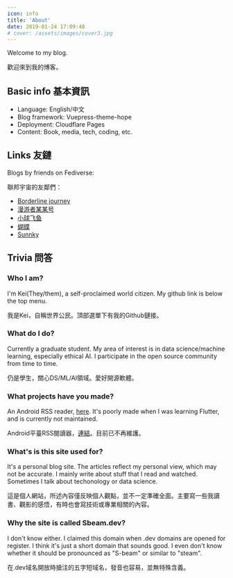 ```yaml
---
icon: info
title: 'About'
date: 2019-01-24 17:09:48
# cover: /assets/images/cover3.jpg
---
```


Welcome to my blog.

歡迎來到我的博客。

## Basic info 基本資訊

+ Language: English/中文
+ Blog framework: Vuepress-theme-hope
+ Deployment: Cloudflare Pages
+ Content: Book, media, tech, coding, etc.

## Links 友鏈

Blogs by friends on Fediverse:

聯邦宇宙的友鄰們：

+ [Borderline journey](https://borderlinejourney.com)
+ [漫游者某某号](https://notion-next-six-henna.vercel.app/)
+ [小球飞鱼](https://mantyke.icu/)
+ [蝴蝶](https://changingmoments.vercel.app/)
+ [Sunnky](https://sunnkynews.icu/)

## Trivia 問答

### Who I am? 
I'm Kei(They/them), a self-proclaimed world citizen. My github link is below the top menu.

我是Kei，自稱世界公民。頂部選單下有我的Github鏈接。

### What do I do? 
Currently a graduate student. My area of interest is in data science/machine learning, especially ethical AI. I participate in the open source community from time to time.

仍是學生，關心DS/ML/AI領域。愛好開源軟體。

### What projects have you made?
An Android RSS reader, [here](https://github.com/sbeam-dev/SbeamRSS). It's poorly made when I was learning Flutter, and is currently not maintained.

Android平臺RSS閱讀器，[連結](https://github.com/sbeam-dev/SbeamRSS)。目前已不再維護。

### What's is this site used for?
It's a personal blog site. The articles reflect my personal view, which may not be accurate. I mainly write about stuff that I read and watched. Sometimes I talk about techonology or data science.

這是個人網站，所述內容僅反映個人觀點，並不一定準確全面。主要寫一些我讀書、觀影的感悟，有時也會寫技術或專業相關的內容。

### Why the site is called Sbeam.dev? 

I don't know either. I claimed this domain when .dev domains are opened for register. I think it's just a short domain that sounds good. I even don't know whether it should be pronounced as "S-beam" or similar to "steam".

在.dev域名開放時搶注的五字短域名，發音也容易，並無特殊含義。